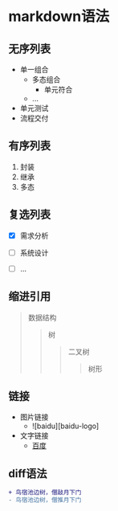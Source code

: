 # markdown语法

## 无序列表
* 单一组合
    * 多态组合
        * 单元符合
    * ...
* 单元测试
* 流程交付

## 有序列表
1. 封装
2. 继承
3. 多态

## 复选列表
- [x] 需求分析
- [ ] 系统设计
- [ ] ...


## 缩进引用
>数据结构
>>树
>>>二叉树
>>>>树形

## 链接
* 图片链接
    * ![baidu][baidu-logo]
* 文字链接
    * [百度](http://www.baidu.com "悬停显示")

## diff语法
```diff
+ 鸟宿池边树，僧敲月下门
- 鸟宿池边树，僧推月下门
```
